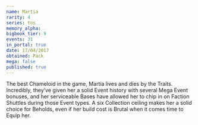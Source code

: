 ```yaml
---
name: Martia
rarity: 4
series: tos
memory_alpha:
bigbook_tier: 9
events: 31
in_portal: true
date: 17/04/2017
obtained: Pack
mega: false
published: true
---
```


The best Chameloid in the game, Martia lives and dies by the Traits. Incredibly, they’ve given her a solid Event history with several Mega Event bonuses, and her serviceable Bases have allowed her to chip in on Faction Shuttles during those Event types. A six Collection ceiling makes her a solid choice for Beholds, even if her build cost is Brutal when it comes time to Equip her.
